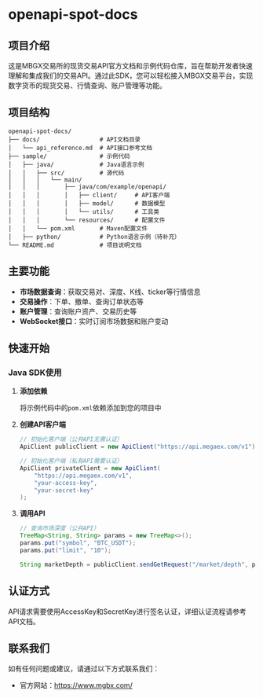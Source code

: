 # openapi-spot-docs

## 项目介绍

这是MBGX交易所的现货交易API官方文档和示例代码仓库，旨在帮助开发者快速理解和集成我们的交易API。通过此SDK，您可以轻松接入MBGX交易平台，实现数字货币的现货交易、行情查询、账户管理等功能。

## 项目结构

```
openapi-spot-docs/
├── docs/                 # API文档目录
│   └── api_reference.md  # API接口参考文档
├── sample/               # 示例代码
│   ├── java/             # Java语言示例
│   │   ├── src/          # 源代码
│   │   │   └── main/
│   │   │       ├── java/com/example/openapi/
│   │   │       │   ├── client/     # API客户端
│   │   │       │   ├── model/      # 数据模型
│   │   │       │   └── utils/      # 工具类
│   │   │       └── resources/      # 配置文件
│   │   └── pom.xml       # Maven配置文件
│   ├── python/           # Python语言示例（待补充）
└── README.md             # 项目说明文档
```

## 主要功能

- **市场数据查询**：获取交易对、深度、K线、ticker等行情信息
- **交易操作**：下单、撤单、查询订单状态等
- **账户管理**：查询账户资产、交易历史等
- **WebSocket接口**：实时订阅市场数据和账户变动

## 快速开始

### Java SDK使用

1. **添加依赖**

   将示例代码中的`pom.xml`依赖添加到您的项目中

2. **创建API客户端**

   ```java
   // 初始化客户端（公共API无需认证）
   ApiClient publicClient = new ApiClient("https://api.megaex.com/v1");
   
   // 初始化客户端（私有API需要认证）
   ApiClient privateClient = new ApiClient(
       "https://api.megaex.com/v1", 
       "your-access-key", 
       "your-secret-key"
   );
   ```

3. **调用API**

   ```java
   // 查询市场深度（公共API）
   TreeMap<String, String> params = new TreeMap<>();
   params.put("symbol", "BTC_USDT");
   params.put("limit", "10");
   
   String marketDepth = publicClient.sendGetRequest("/market/depth", params, false);
   ```

## 认证方式

API请求需要使用AccessKey和SecretKey进行签名认证，详细认证流程请参考API文档。

## 联系我们

如有任何问题或建议，请通过以下方式联系我们：

- 官方网站：https://www.mgbx.com/
